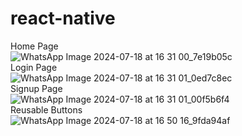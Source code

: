 # react-native
Home Page<BR>
![WhatsApp Image 2024-07-18 at 16 31 00_7e19b05c](https://github.com/user-attachments/assets/55b88ba0-1f80-473b-913e-ee8b705a508e)<br>
Login Page<br>
![WhatsApp Image 2024-07-18 at 16 31 01_0ed7c8ec](https://github.com/user-attachments/assets/9224982a-fbb0-4677-8b99-04f02a945ccb)<br>
Signup Page<BR>
![WhatsApp Image 2024-07-18 at 16 31 01_00f5b6f4](https://github.com/user-attachments/assets/68160b36-1bab-4cea-80ec-de09c0557783)<br>
Reusable Buttons<BR>
![WhatsApp Image 2024-07-18 at 16 50 16_9fda94af](https://github.com/user-attachments/assets/fc4fa590-8b43-4bbf-8a03-bb8142c4a093)


